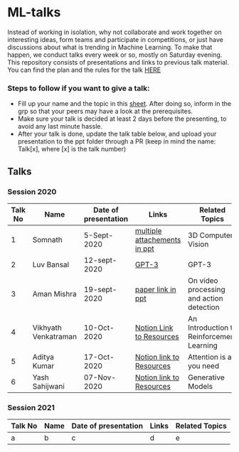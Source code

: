 # ML-talks

Instead of working in isolation, why not collaborate and work together on interesting ideas, form teams and participate in competitions, or just have discussions about what is trending in Machine Learning. To make that happen, we conduct talks every week or so, mostly on Saturday evening.
This repository consists of presentations and links to previous talk material. You can find the plan and the rules for the talk [HERE](https://docs.google.com/document/d/1tBZINGhNfpMWj0OuMwPbpLKHH1NL_PM2WibbKfmADPA/edit?usp=sharing)

### Steps to follow if you want to give a talk:

- Fill up your name and the topic in this [sheet](https://docs.google.com/spreadsheets/d/1O6TFX00R_aIFPHeGymKDcKiCFVpCldD5Ee_q2yfx7vA/edit?usp=sharing). After doing so, inform in the grp so that your peers may have a look at the prerequisites.
- Make sure your talk is decided at least 2 days before the presenting, to avoid any last minute hassle.
- After your talk is done, update the talk table below, and upload your presentation to the ppt folder through a PR (keep in mind the name: Talk[x], where [x] is the talk number)

  
## Talks

### Session 2020

|Talk No| Name | Date of presentation | Links | Related Topics |
|--|--|--|--|--|
| 1 | Somnath | 5-Sept-2020 | <a href="/ppts/Talk1.pptx">multiple attachements in ppt</a> | 3D Computer Vision |
| 2 | Luv Bansal | 12-sept-2020 | <a href="https://github.com/luv-bansal/ML-talks/tree/master/GPT-3">GPT-3</a> | GPT-3|
| 3 | Aman Mishra | 19-sept-2020 | <a href="https://github.com/Amanmishra267/ML-talks/blob/master/ppts/Talk3.pptx">paper link in ppt</a> | On video processing and action detection|
| 4 | Vikhyath Venkatraman | 10-Oct-2020 | <a href="https://www.notion.so/Reinforcement-Learning-Resources-03ee1de9b7114693896e8a88e61a7360">Notion Link to Resources</a> | An Introduction to Reinforcement Learning |
| 5 | Aditya Kumar | 17-Oct-2020 | <a href="https://www.notion.so/archraven/Resources-for-Transformer-based-Encoder-Decoder-Networks-d2a997aef7a6434db877855943d8b3d2">Notion link to Resources</a> | Attention is all you need |
| 6 | Yash Sahijwani | 07-Nov-2020 | <a href="https://www.notion.so/Generative-Models-Autoencoders-and-GANs-564618e54c66484f9a77e226ad5fbbda">Notion link to Resources</a> | Generative Models |


### Session 2021
|Talk No| Name | Date of presentation | Links | Related Topics |
|--|--|--|--|--|
| a | b | c | d | e |
